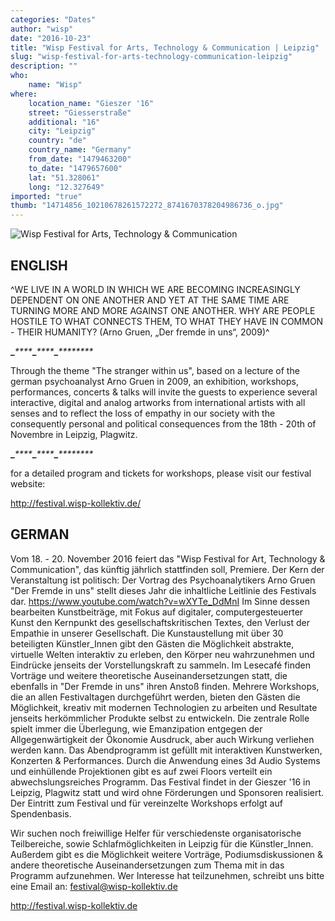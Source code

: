 ```yaml
---
categories: "Dates"
author: "wisp"
date: "2016-10-23"
title: "Wisp Festival for Arts, Technology & Communication | Leipzig"
slug: "wisp-festival-for-arts-technology-communication-leipzig"
description: ""
who: 
    name: "Wisp"
where: 
    location_name: "Gieszer '16"
    street: "Giesserstraße"
    additional: "16"
    city: "Leipzig"
    country: "de"
    country_name: "Germany"
    from_date: "1479463200"
    to_date: "1479657600"
    lat: "51.328061"
    long: "12.327649"
imported: "true"
thumb: "14714856_10210678261572272_8741670378204986736_o.jpg"
---
```



![Wisp Festival for Arts, Technology &amp; Communication](14714856_10210678261572272_8741670378204986736_o.jpg) 

ENGLISH
----------------------------------

^WE LIVE IN A WORLD IN WHICH WE ARE BECOMING INCREASINGLY DEPENDENT ON ONE ANOTHER AND YET AT THE SAME TIME ARE TURNING MORE AND MORE AGAINST ONE ANOTHER. WHY ARE PEOPLE HOSTILE TO WHAT CONNECTS THEM, TO WHAT THEY HAVE IN COMMON - THEIR HUMANITY?
(Arno Gruen, „Der fremde in uns“, 2009)^

****_****_****_****_****_****_****_****_********_

Through the theme "The stranger within us", based on a lecture of the german psychoanalyst Arno Gruen in 2009, an exhibition, workshops, performances, concerts & talks will invite the guests to experience several interactive, digital and analog artworks from international artists with all senses and to reflect the loss of empathy in our society with the consequently personal and political consequences from the 18th - 20th of Novembre in Leipzig, Plagwitz.

****_****_****_****_****_****_****_****_********_

for a detailed program and tickets for workshops, please visit our festival website:

http://festival.wisp-kollektiv.de/

GERMAN
----------------------------------

Vom 18. - 20. November 2016 feiert das "Wisp Festival for Art, Technology & Communication", das künftig jährlich stattfinden soll, Premiere. 
Der Kern der Veranstaltung ist politisch: Der Vortrag des Psychoanalytikers Arno Gruen "Der Fremde in uns" stellt dieses Jahr die inhaltliche Leitlinie des Festivals dar. <https://www.youtube.com/watch?v=wXYTe_DdMnI>
Im Sinne dessen bearbeiten Kunstbeiträge, mit Fokus auf digitaler, computergesteuerter Kunst den Kernpunkt des gesellschaftskritischen Textes, den Verlust der Empathie in unserer Gesellschaft.
Die Kunstaustellung mit über 30 beteiligten Künstler_Innen gibt den Gästen die Möglichkeit abstrakte, virtuelle Welten interaktiv zu erleben, den Körper neu wahrzunehmen und Eindrücke jenseits der Vorstellungskraft zu sammeln.
Im Lesecafé finden Vorträge und weitere theoretische Auseinandersetzungen statt, die ebenfalls in "Der Fremde in uns" ihren Anstoß finden. Mehrere Workshops, die an allen Festivaltagen durchgeführt werden, bieten den Gästen die Möglichkeit, kreativ mit modernen Technologien zu arbeiten und Resultate jenseits herkömmlicher Produkte selbst zu entwickeln.
Die zentrale Rolle spielt immer die Überlegung, wie Emanzipation entgegen der Allgegenwärtigkeit der Ökonomie Ausdruck, aber auch Wirkung verliehen werden kann.
Das Abendprogramm ist gefüllt mit interaktiven Kunstwerken, Konzerten & Performances. Durch die Anwendung eines 3d Audio Systems und einhüllende Projektionen gibt es auf zwei Floors verteilt ein abwechslungsreiches Programm.
Das Festival findet in der Gieszer '16 in Leipzig, Plagwitz statt und wird ohne Förderungen und Sponsoren realisiert. Der Eintritt zum Festival und für vereinzelte Workshops erfolgt auf Spendenbasis.

Wir suchen noch freiwillige Helfer für verschiedenste organisatorische Teilbereiche, sowie Schlafmöglichkeiten in Leipzig für die Künstler_Innen.
Außerdem gibt es die Möglichkeit weitere Vorträge, Podiumsdiskussionen & andere theoretische Auseinandersetzungen zum Thema mit in das Programm aufzunehmen. Wer Interesse hat teilzunehmen, schreibt uns bitte eine Email an: festival@wisp-kollektiv.de

<http://festival.wisp-kollektiv.de>
